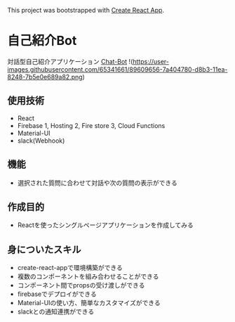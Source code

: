 This project was bootstrapped with [Create React App](https://github.com/facebook/create-react-app).

# 自己紹介Bot
対話型自己紹介アプリケーション [Chat-Bot](https://chatbot-demo-887d1.web.app/)
!(https://user-images.githubusercontent.com/65341661/89609656-7a404780-d8b3-11ea-8248-7b5e0e689a82.png)

## 使用技術
- React
- Firebase
  1, Hosting
  2, Fire store
  3, Cloud Functions
- Material-UI
- slack(Webhook)

## 機能
- 選択された質問に合わせて対話や次の質問の表示ができる

## 作成目的
- Reactを使ったシングルページアプリケーションを作成してみる

## 身についたスキル
- create-react-appで環境構築ができる
- 複数のコンポーネントを組み合わせることができる
- コンポーネント間でpropsの受け渡しができる
- firebaseでデプロイができる
- Material-UIの使い方、簡単なカスタマイズができる
- slackとの通知連携ができる

